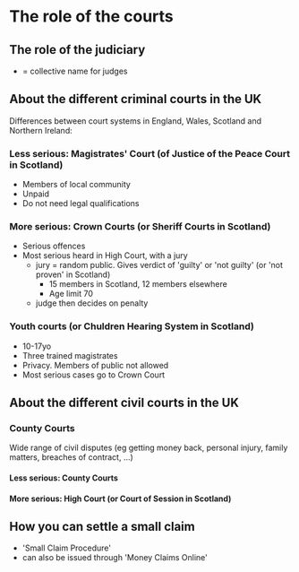 # The role of the courts

## The role of the judiciary

* = collective name for judges

## About the different criminal courts in the UK

Differences between court systems in England, Wales, Scotland and Northern Ireland:

### Less serious: Magistrates' Court (of Justice of the Peace Court in Scotland)

* Members of local community
* Unpaid
* Do not need legal qualifications

### More serious: Crown Courts (or Sheriff Courts in Scotland)

* Serious offences
* Most serious heard in High Court, with a jury
  * jury = random public. Gives verdict of 'guilty' or 'not guilty' (or 'not proven' in Scotland)
    * 15 members in Scotland, 12 members elsewhere
    * Age limit 70
  * judge then decides on penalty

### Youth courts (or Chuldren Hearing System in Scotland)

* 10-17yo
* Three trained magistrates
* Privacy. Members of public not allowed
* Most serious cases go to Crown Court

## About the different civil courts in the UK

### County Courts

Wide range of civil disputes (eg getting money back, personal injury, family matters, breaches of contract, ...)

#### Less serious: County Courts

#### More serious: High Court (or Court of Session in Scotland)

## How you can settle a small claim

* 'Small Claim Procedure'
* can also be issued through 'Money Claims Online'